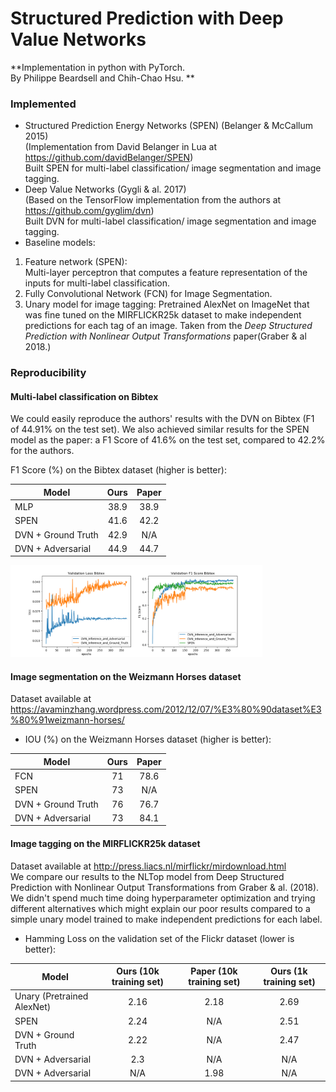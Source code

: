 # Structured Prediction with Deep Value Networks
**Implementation in python with PyTorch. <br />
By Philippe Beardsell and Chih-Chao Hsu. **

### Implemented ###
* Structured Prediction Energy Networks (SPEN) (Belanger & McCallum 2015) <br />
(Implementation from David Belanger in Lua at https://github.com/davidBelanger/SPEN)  <br />
Built SPEN for multi-label classification/ image segmentation and image tagging. 
* Deep Value Networks (Gygli & al. 2017)<br />
(Based on the TensorFlow implementation from the authors at https://github.com/gyglim/dvn) <br />
Built DVN for multi-label classification/ image segmentation and image tagging.
* Baseline models:
1. Feature network (SPEN): <br /> Multi-layer perceptron that computes a feature representation
of the inputs for multi-label classification. 
2. Fully Convolutional Network (FCN) for Image Segmentation.
3. Unary model for image tagging: Pretrained AlexNet on ImageNet that was fine tuned on the MIRFLICKR25k dataset to make independent predictions for each tag of an image. Taken from the *Deep Structured Prediction with Nonlinear Output Transformations* paper(Graber & al 2018.)


### Reproducibility ###
#### Multi-label classification on  Bibtex ####
We could easily reproduce the authors' results with the DVN on Bibtex (F1 of 44.91% on the test set). We also achieved similar results for the SPEN model as the paper: a F1 Score of 41.6% on the test set, compared to 42.2% for the authors. 

F1 Score (%) on the Bibtex dataset (higher is better):

| Model              | Ours | Paper  |
| -------------------|:----:|:------:|
| MLP                | 38.9 | 38.9   |
| SPEN               | 41.6 | 42.2   |
| DVN + Ground Truth | 42.9 |  N/A   |
| DVN + Adversarial  | 44.9 | 44.7   |

<img src="figures/bibtex_dvn_comparisons.png" width="80%">

#### Image segmentation on the Weizmann Horses dataset ####
Dataset available at https://avaminzhang.wordpress.com/2012/12/07/%E3%80%90dataset%E3%80%91weizmann-horses/
* IOU (%) on the Weizmann Horses dataset (higher is better):

| Model              | Ours | Paper  |
| -------------------|:----:|:------:|
| FCN                | 71   | 78.6   |
| SPEN               | 73 |  N/A   |
| DVN + Ground Truth | 76 |  76.7   |
| DVN + Adversarial  | 73 | 84.1   |

#### Image tagging on the MIRFLICKR25k dataset ####
Dataset available at http://press.liacs.nl/mirflickr/mirdownload.html <br /> 
We compare our results to the NLTop model from Deep Structured Prediction 
with Nonlinear Output Transformations from Graber & al. (2018). We didn't spend much time doing hyperparameter optimization
and trying different alternatives which might explain our poor results compared to a simple unary model trained
to make independent predictions for each label.
 
* Hamming Loss  on the validation set of the Flickr dataset (lower is better):

| Model              | Ours (10k training set) | Paper (10k training set)  | Ours (1k training set) |
| -------------------|:----:|:------:|:------:|
| Unary (Pretrained AlexNet)    | 2.16  | 2.18  | 2.69 |
| SPEN               | 2.24 |  N/A   | 2.51|
| DVN + Ground Truth | 2.22 |  N/A   | 2.47 |
| DVN + Adversarial  | 2.3 | N/A   | N/A |
| DVN + Adversarial  | N/A | 1.98  | N/A |



